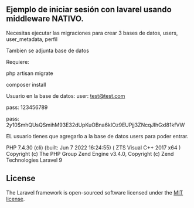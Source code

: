 
## Ejemplo de iniciar sesión con lavarel usando middleware NATIVO.

Necesitas ejecutar las migraciones para crear 3 bases de datos, users, user_metadata, perfil



Tambien se adjunta base de datos 

Requiere:

php artisan migrate

composer install 

Usuario en la base de datos: 
user: test@test.com

pass: 123456789

pass: $2y$10$mhQUsQSmihM93E32dUpKuOBna6kIOz9EUPjj3ZNcqJIhGxl81kfVW

EL usuario tienes que agregarlo a la base de datos users para poder entrar. 

PHP 7.4.30 (cli) (built: Jun  7 2022 16:24:55) ( ZTS Visual C++ 2017 x64 )
Copyright (c) The PHP Group
Zend Engine v3.4.0, Copyright (c) Zend Technologies
Laravel 9 

## License

The Laravel framework is open-sourced software licensed under the [MIT license](https://opensource.org/licenses/MIT).
